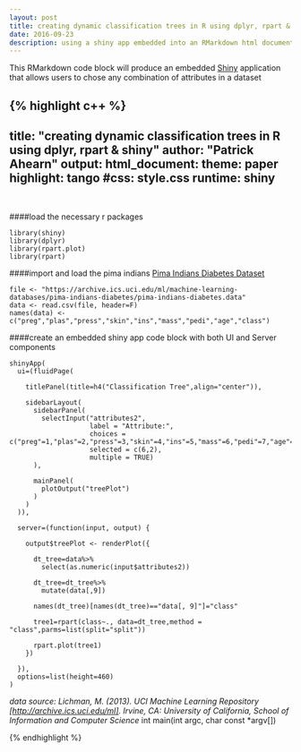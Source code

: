```yaml
---
layout: post
title: creating dynamic classification trees in R using dplyr, rpart & shiny
date: 2016-09-23
description: using a shiny app embedded into an RMarkdown html document that allows users to observe how a classification tree changes as the user selects / deselects different attributes
---
```

This RMarkdown code block will produce an embedded <a href="http://shiny.rstudio.com">Shiny</a> application that allows users to chose any combination of attributes in a dataset

{% highlight c++ %}
---
title: "creating dynamic classification trees in R using dplyr, rpart & shiny"
author: "Patrick Ahearn"
output:
  html_document:
    theme:  paper
    highlight:  tango
    #css:  style.css
runtime: shiny
---
<br>

####load the necessary r packages

```{r,echo=TRUE,message=FALSE}
library(shiny)
library(dplyr)
library(rpart.plot)
library(rpart)
```
####import and load the pima indians <a href="https://archive.ics.uci.edu/ml/datasets/Pima+Indians+Diabetes" target="_blank">Pima Indians Diabetes Dataset</a>
```{r}
file <- "https://archive.ics.uci.edu/ml/machine-learning-databases/pima-indians-diabetes/pima-indians-diabetes.data"
data <- read.csv(file, header=F)
names(data) <- c("preg","plas","press","skin","ins","mass","pedi","age","class")
```
####create an embedded shiny app code block with both UI and Server components
```{r}
shinyApp(
  ui=(fluidPage(

    titlePanel(title=h4("Classification Tree",align="center")),

    sidebarLayout(
      sidebarPanel(
        selectInput("attributes2",
                    label = "Attribute:",
                    choices = c("preg"=1,"plas"=2,"press"=3,"skin"=4,"ins"=5,"mass"=6,"pedi"=7,"age"=8),
                    selected = c(6,2),
                    multiple = TRUE)
      ),

      mainPanel(
        plotOutput("treePlot")
      )
    )
  )),

  server=(function(input, output) {

    output$treePlot <- renderPlot({

      dt_tree=data%>%
        select(as.numeric(input$attributes2))

      dt_tree=dt_tree%>%
        mutate(data[,9])

      names(dt_tree)[names(dt_tree)=="data[, 9]"]="class"

      tree1=rpart(class~., data=dt_tree,method = "class",parms=list(split="split"))

      rpart.plot(tree1)
    })

  }),
  options=list(height=460)
)
```

*data source: Lichman, M. (2013). UCI Machine Learning Repository [http://archive.ics.uci.edu/ml]. Irvine, CA: University of California, School of Information and Computer Science*
int main(int argc, char const *argv[])

{% endhighlight %}
